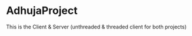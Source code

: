 # AdhujaProject
This is the Client &amp; Server (unthreaded &amp; threaded client for both projects)
